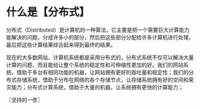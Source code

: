 # 什么是【分布式】
分布式（Distributed）是计算机的一种算法，它主要是把一个需要巨大计算能力能解决的问题，分成许多小的部分，然后把这些部分分配给许多计算机进行处理，最后把这些计算结果综合起来得到最终的结果。

现在的大多数网站、计算机系统都是采用分布式的，分布式系统不仅可以解决大量计算的问题，而且能给让整个系统的稳定性和可伸缩性更加的好。我们的网站系统，借助于多台有相同功能的机器，让网站拥有更好的吞吐量和稳定性；我们的分布式存储系统，借助于分布在网络的各个存储节点，让存储系统拥有好的空间和荣灾能力；分布式计算系统，借助于大量的机器，让系统拥有更快的计算能力；

〖坚持的一俢〗